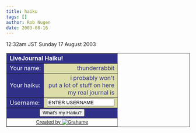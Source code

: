 ```yaml
---
title: haiku
tags: []
author: Rob Nugen
date: 2003-08-16
---
```


<p class=date>12:32am JST Sunday 17 August 2003</p>

<form action="http://grahame.angrygoats.net/lj-haiku/index.py"
method="post"><table border="1" cellspacing="0" cellpadding="2"
align="center"><tr><td align="left" colspan="2"
bgcolor="#303088"><font color="#FFFFFF"><b>LiveJournal
Haiku!</b></font></td></tr><tr><td bgcolor="#303088"><font
color="#FFFFFF">Your name:</font></td><td align="right"
bgcolor="#DDDDAA"><font
color="#303088">thunderrabbit</font></td></tr><tr><td
bgcolor="#303088"><font color="#FFFFFF">Your haiku:</font></td><td
align="right" bgcolor="#DDDDAA"><font color="#303088">i probably
won't<br/>put a lot of stuff on here<br/>my real journal
is</font></td></tr><tr><td bgcolor="#303088"><font
color="#FFFFFF">Username:</font></td><td bgcolor="#DDDDAA"><input
type="text" name="haiku_username" value="ENTER USERNAME"></td></tr>
 <tr><td bgcolor="#303088" align="center" colspan="2"><input
 type="submit" value="What's my Haiku?"></td></tr><tr><td
 align="center" colspan="2"><font size="-1"><a
 href="http://www.livejournal.com/users/grahame/">Created by <img
 src="http://stat.livejournal.com/img/userinfo.gif"
 style='vertical-align:bottom;border:0;'>Grahame</a></font><input
 value="thunderrabbit" type="hidden"
 name="haiku_referrer"></td></tr></table></form> 
